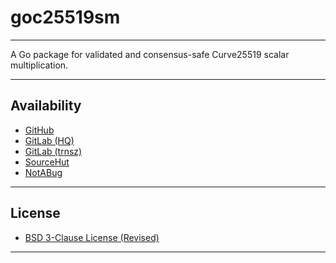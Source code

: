 # goc25519sm

---

A Go package for validated and consensus-safe Curve25519 scalar multiplication.

---

## Availability

- [GitHub](https://github.com/johnsonjh/goc25519sm)
- [GitLab (HQ)](https://gitlab.com/johnsonjh/goc25519sm)
- [GitLab (trnsz)](https://gitlab.trnsz.com/johnsonjh/goc25519sm)
- [SourceHut](https://sr.ht/~trn/goc25519sm)
- [NotABug](https://notabug.org/trn/goc25519sm)

---

## License

- [BSD 3-Clause License (Revised)](<https://tldrlegal.com/license/bsd-3-clause-license-(revised)>)

---

